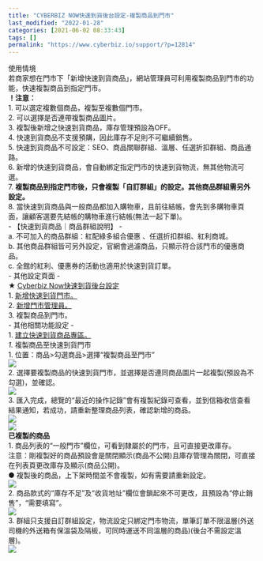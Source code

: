 ```yaml
---
title: "CYBERBIZ NOW快速到貨後台設定-複製商品到門市"
last_modified: "2022-01-28"
categories: [2021-06-02 08:33:43]
tags: []
permalink: "https://www.cyberbiz.io/support/?p=12814"
---
```


使用情境  
若商家想在門市下「新增快速到貨商品」，網站管理員可利用複製商品到門市的功能，快速複製商品到指定門市。  
**！注意：**  
1\. 可以選定複數個商品，複製至複數個門市。  
2\. 可以選擇是否連帶複製商品圖片。  
3\. 複製後新增之快速到貨商品，庫存管理預設為OFF。  
4\. 快速到貨商品不支援預購，因此庫存不足則不可繼續銷售。  
5\. 快速到貨商品不可設定：SEO、商品關聯群組、溫層、任選折扣群組、商品通路。  
6\. 新增的快速到貨商品，會自動綁定指定門市的快速到貨物流，無其他物流可選。  
7\. **複製商品到指定門市後，只會複製「自訂群組」的設定。其他商品群組需另外設定。**  
8\. 當快速到貨商品與一般商品都加入購物車，且前往結帳，會先到多購物車頁面，讓顧客選要先結帳的購物車進行結帳(無法一起下單)。  
\- 【快速到貨商品｜商品群組說明】 -  
a. 不可加入的商品群組：紅配綠多組合優惠 、任選折扣群組、紅利商城。  
b. 其他商品群組皆可另外設定，官網會過濾商品，只顯示符合該門市的優惠商品。  
c. 全館的紅利、優惠券的活動也適用於快速到貨訂單。  
\- 其他設定頁面 -  
★ [Cyberbiz Now快速到貨後台設定](https://www.cyberbiz.io/support/?p=12783)  
1\. [新增快速到貨門市。](https://www.cyberbiz.io/support/?p=12967)  
2\. [新增門市管理員。](https://www.cyberbiz.io/support/?p=12804)  
3\. 複製商品到門市。  
\- 其他相關功能設定 -  
1\. [建立快速到貨商品專區。](https://www.cyberbiz.io/support/?p=12861)  
_1._   複製商品至快速到貨門市  
1\. 位置：商品>勾選商品>選擇“複製商品至門市”  
![](https://www.cyberbiz.io/support/wp-content/uploads/2021/06/快速到貨04.png)  
2\. 選擇要複製商品的快速到貨門市，並選擇是否連同商品圖片一起複製(預設為不勾選)，並確認。  
![](https://www.cyberbiz.io/support/wp-content/uploads/2021/06/快速到貨05.png)  
3\. 匯入完成，總覽的“最近的操作記錄”會有複製紀錄可查看，並到信箱收信查看結果通知，若成功，請重新整理商品列表，確認新增的商品。  
![](https://www.cyberbiz.io/support/wp-content/uploads/2021/06/快速到貨06.png)  
![](https://www.cyberbiz.io/support/wp-content/uploads/2021/06/快速到貨07.png)  
**已複製的商品**  
1\. 商品列表的“一般門市”欄位，可看到隸屬於的門市，且可直接更改庫存。  
注意：剛複製好的商品預設會是關閉顯示(商品不公開)且庫存管理為關閉，可直接在列表頁更改庫存及顯示(商品公開)。  
● 複製後的商品，上下架時間並不會複製，如有需要請重新設定。  
![](https://www.cyberbiz.io/support/wp-content/uploads/2021/06/快速到貨08.png)  
2\. 商品款式的“庫存不足”及“收貨地址”欄位會鎖起來不可更改，且預設為“停止銷售”，“需要填寫”。  
![](https://www.cyberbiz.io/support/wp-content/uploads/2021/06/快速到貨09.png)  
3\. 群組只支援自訂群組設定，物流設定只綁定門市物流，單筆訂單不限溫層(外送司機的外送箱有保溫袋及隔板，可同時運送不同溫層的商品)(後台不需設定溫層)。  
![](https://www.cyberbiz.io/support/wp-content/uploads/2021/06/快速到貨10.png)  


